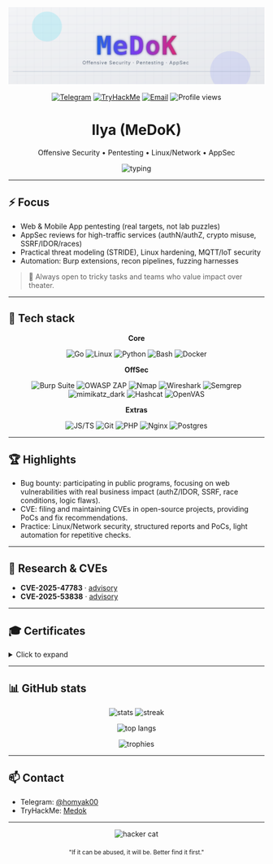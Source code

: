 
<p align="center">
  <picture>
    <source media="(prefers-color-scheme: dark)" srcset="https://github.com/Medok228/Medok228/blob/main/branding/banners/animated.svg" />
    <img alt="Medok228 — Offensive Security" src="./branding/banners/animated_light.svg" width="900">
  </picture>
</p>

<p align="center">
  <a href="https://t.me/homyak00"><img alt="Telegram" src="https://img.shields.io/badge/Telegram-2CA5E0?logo=telegram&logoColor=white"></a>
  <a href="https://tryhackme.com/p/Medok"><img alt="TryHackMe" src="https://img.shields.io/badge/TryHackMe-212c42?logo=tryhackme&logoColor=white"></a>
  <a href="mailto:ilya_andreev20@mail.ru"><img alt="Email" src="https://img.shields.io/badge/Email-ilya_andreev20%40mail.ru-informational"></a>
  <img alt="Profile views" src="https://komarev.com/ghpvc/?username=Medok228&style=flat&color=blue"/>
</p>

<h1 align="center">Ilya (MeDoK)</h1>
<p align="center">Offensive Security • Pentesting • Linux/Network • AppSec</p>

<p align="center">
  <img src="https://readme-typing-svg.demolab.com?font=JetBrains+Mono&size=18&duration=2800&pause=1200&center=true&vCenter=true&multiline=true&width=700&height=60&lines=Breaking+assumptions.+Automating+exploits.+Documenting+impact.;Hunting+for+real-world+bugs%2C+not+toy+CTFs." alt="typing" />
</p>

---

## ⚡ Focus

* Web & Mobile App pentesting (real targets, not lab puzzles)
* AppSec reviews for high-traffic services (authN/authZ, crypto misuse, SSRF/IDOR/races)
* Practical threat modeling (STRIDE), Linux hardening, MQTT/IoT security
* Automation: Burp extensions, recon pipelines, fuzzing harnesses

> 👾 Always open to tricky tasks and teams who value impact over theater.

---

## 🧰 Tech stack

<div align="center">

**Core**

<img src="https://skillicons.dev/icons?i=go&theme=dark" width="40" alt="Go"/>
<img src="https://cdn.jsdelivr.net/gh/devicons/devicon/icons/linux/linux-original.svg" width="40" alt="Linux"/>
<img src="https://cdn.jsdelivr.net/gh/devicons/devicon/icons/python/python-original.svg" width="40" alt="Python"/>
<img src="https://skillicons.dev/icons?i=bash&theme=dark" width="40" alt="Bash"/>
<img src="https://skillicons.dev/icons?i=docker&theme=dark" width="40" alt="Docker"/>

**OffSec**


<img src="https://github.com/Medok228/Medok228/assets/101337215/3f1129a2-89ea-45e3-823f-652c49f688e9" alt="Burp Suite" width="50"/>
<img src="https://github.com/Medok228/Medok228/assets/101337215/0ba5cc5f-a3f1-40c1-b548-2d774335c67e" alt="OWASP ZAP" width="50"/>
<img src="https://github.com/Medok228/Medok228/assets/101337215/b27519e8-fc11-4754-b2c7-e9e3867e81f3" alt="Nmap" width="70"/>
<img src="https://github.com/Medok228/Medok228/assets/101337215/92e4f34c-81a6-4864-ade8-873f16066d88" alt="Wireshark" width="42"/>
<img src="https://github.com/user-attachments/assets/729c86d1-b884-4c3b-a60c-5d2161015168" alt="Semgrep" width="80"/>
  <picture>
    <source media="(prefers-color-scheme: dark)" srcset="https://github.com/user-attachments/assets/a6adc9f8-475b-4b39-ae3c-91b82248911a" width="50" height="60" alt="mimikatz_light" />
    <img src="https://github.com/user-attachments/assets/962a2ef5-4351-4063-b1ff-4f5b07fc234a" alt="mimikatz_dark" width="80">
  </picture>
<img src="https://github.com/Medok228/Medok228/assets/101337215/19a0fbe8-2a9b-44d2-911a-f4b781ebd320" alt="Hashcat" width="50"/>
<img src="https://github.com/Medok228/Medok228/assets/101337215/37a293dd-1147-4f6d-984a-548c8ed0ed74" alt="OpenVAS" width="50"/>


**Extras**

<img src="https://skillicons.dev/icons?i=js,ts&theme=dark" width="88" alt="JS/TS"/>
<img src="https://skillicons.dev/icons?i=git&theme=dark" width="40" alt="Git"/>
<img src="https://cdn.jsdelivr.net/gh/devicons/devicon/icons/php/php-original.svg" alt="PHP" height="50">
<img src="https://skillicons.dev/icons?i=nginx&theme=dark" width="40" alt="Nginx"/>
<img src="https://skillicons.dev/icons?i=postgres&theme=dark" width="40" alt="Postgres"/>

</div>

---

## 🏆 Highlights

- Bug bounty: participating in public programs, focusing on web vulnerabilities with real business impact (authZ/IDOR, SSRF, race conditions, logic flaws).
- CVE: filing and maintaining CVEs in open-source projects, providing PoCs and fix recommendations.
- Practice: Linux/Network security, structured reports and PoCs, light automation for repetitive checks.

---

## 🔬 Research & CVEs

- **CVE-2025-47783** · [advisory](https://github.com/advisories/GHSA-8jhr-wpcm-hh4h) 
- **CVE-2025-53838** · [advisory](https://github.com/Kovah/LinkAce/security/advisories/GHSA-vwmx-v9qf-q656)

---

## 🎓 Certificates

<details>
  <summary>Click to expand</summary>

* 🧠 <a href="certificates/Jr%20Penetration%20Tester%20(THM).png">Jr Penetration Tester (THM)</a>
* 🕵️‍♂️ <a href="certificates/Red%20Teaming%20(THM).png">Red Teaming (THM)</a>
* 📄 <a href="certificates/pdf_certificate.pdf">Information Security Specialist</a>
* 🔐 <a href="certificates/Information_Security_Basics.pdf">Information Security Basics</a>
* 🌐 <a href="certificates/Data_Networks_and_Security.pdf">Data Networks and Security</a>
* 💻 <a href="certificates/Operating_system_security.pdf">Operating System Security & Systems Programming</a>
* 🧑‍💻 <a href="certificates/Modern_software_development.pdf">Modern Software Development</a>
* 🌍 <a href="certificates/web_applications.pdf">Web Applications</a>
* ⚔️ <a href="certificates/Attack_&_Defence.pdf">Attack & Defence</a>
* 🦈 <a href="certificates/modern_cybercrime.pdf">Modern Cybercrime & Countermeasures</a>
* 🚨 <a href="certificates/Response_to_information_security_incidents.pdf">Incident Response & Threat Hunting</a>

</details>

---

## 📊 GitHub stats

<p align="center">
  <img src="https://github-readme-stats.vercel.app/api?username=Medok228&show_icons=true&theme=transparent&rank_icon=github" height="150" alt="stats"/>
  <img src="https://streak-stats.demolab.com?user=Medok228&theme=transparent" height="150" alt="streak"/>
</p>

<p align="center">
  <img src="https://github-readme-stats.vercel.app/api/top-langs/?username=Medok228&layout=compact&theme=transparent" height="140" alt="top langs"/>
</p>

<p align="center">
  <img src="https://github-profile-trophy.vercel.app/?username=Medok228&theme=flat&margin-w=10&margin-h=10&no-bg=true&no-frame=true" alt="trophies"/>
</p>

---

## 📫 Contact

* Telegram: <a href="https://t.me/homyak00">@homyak00</a>
* TryHackMe: <a href="https://tryhackme.com/p/Medok">Medok</a>


---

<p align="center">
  <img src="https://media.giphy.com/media/YRMb6dd7zprS00JdGZ/giphy.gif" width="140" alt="hacker cat"/>
</p>

<p align="center">
  <sub>"If it can be abused, it will be. Better find it first."</sub>
</p>
